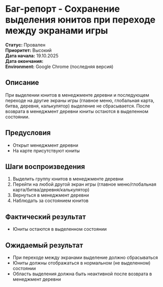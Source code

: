 # Баг-репорт - Сохранение выделения юнитов при переходе между экранами игры

**Статус:** Провален  
**Приоритет:** Высокий  
**Дата начала:** 19.10.2025  
**Дата окончания:**   
**Environment:** Google Chrome (последняя версия)  

## Описание

При выделении юнитов в менеджменте деревни и последующем переходе на другие экраны игры (главное меню, глобальная карта, битва, деревня, калькулятор) выделение не сбрасывается. После возврата в менеджмент деревни юниты остаются в выделенном состоянии.

## Предусловия

- Открыт менеджмент деревни
- На карте присутствуют юниты

## Шаги воспроизведения

1. Выделить группу юнитов в менеджменте деревни
2. Перейти на любой другой экран игры (главное меню/глобальная карта/битва/деревня/калькулятор)
3. Вернуться в менеджмент деревни
4. Наблюдать за состоянием юнитов

## Фактический результат

- Юниты остаются в выделенном состоянии

## Ожидаемый результат

- При переходе между экранами выделение должно сбрасываться
- Юниты должны отображаться в нормальном (не выделенном) состоянии
- Область выделения должна быть неактивной после возврата в менеджмент деревни
